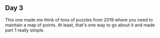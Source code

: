## Day 3

This one made me think of tons of puzzles from 2019 where you need to maintain a map of points. At least, that's one way to go about it and made part 1 really simple.
